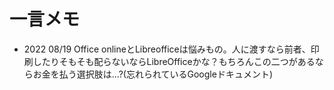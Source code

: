 # 一言メモ  
  
- 2022 08/19 Office onlineとLibreofficeは悩みもの。人に渡すなら前者、印刷したりそもそも配らないならLibreOfficeかな？もちろんこの二つがあるならお金を払う選択肢は...?(忘れられているGoogleドキュメント)  
